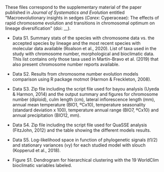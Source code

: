These files correspond to the supplementary material of the paper published in *Journal of Systematics and Evolution* entitled "Macroevolutionary insights in sedges (*Carex*: Cyperaceae): The effects of rapid chromosome evolution and transitions in chromosomal optimum on lineage diversification" (doi: __).

- Data S1. Summary stats of the species with chromosome data vs. the accepted species by lineage and the most recent species with molecular data available (Roalson et al., 2020). List of taxa used in the study with chromosome number, morphological and bioclimatic data. This list contains only those taxa used in Martín-Bravo et al. (2019) that also present chromosome number reports available.

- Data S2. Results from chromosome number evolution models comparison using R package motmot (Harmon & Freckleton, 2008).

- Data S3. Zip file including the script file used for bayou analysis (Uyeda & Harmon, 2014) and the output summary and figures for chromosome number (diploid), culm length (cm), lateral inflorescence length (mm), annual mean temperature (BIO1, ºCx10), temperature seasonality (standard deviation x 100), temperature annual range (BIO7, ºCx10) and annual precipitation (BIO12, mm).

- Data S4. Zip file including the script file used for QuaSSE analysis (FitzJohn, 2012) and the table showing the different models results.

- Data S5. Log-likelihood space in function of phylogenetic signals (t1/2) and stationary variances (vy) for each studied model with slouch (Kopperud et al., 2018).

- Figure S1. Dendrogram for hierarchical clustering with the 19 WorldClim bioclimatic variables labeled.
